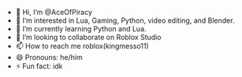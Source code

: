 - 👋 Hi, I’m @AceOfPiracy
- 👀 I’m interested in Lua, Gaming, Python, video editing, and Blender.
- 🌱 I’m currently learning Python and Lua. 
- 💞️ I’m looking to collaborate on Roblox Studio
- 📫 How to reach me roblox(kingmesso11)
- 😄 Pronouns: he/him
- ⚡ Fun fact: idk

<!---
AceOfPiracy/AceOfPiracy is a ✨ special ✨ repository because its `README.md` (this file) appears on your GitHub profile.
You can click the Preview link to take a look at your changes.
--->
